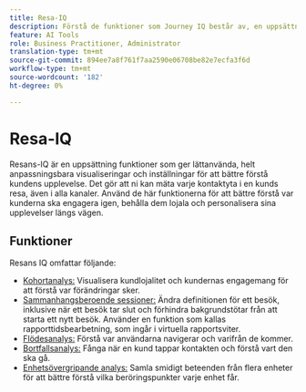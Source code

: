 ```yaml
---
title: Resa-IQ
description: Förstå de funktioner som Journey IQ består av, en uppsättning funktioner som ingår i Adobe Analytics.
feature: AI Tools
role: Business Practitioner, Administrator
translation-type: tm+mt
source-git-commit: 894ee7a8f761f7aa2590e06708be82e7ecfa3f6d
workflow-type: tm+mt
source-wordcount: '182'
ht-degree: 0%

---
```



# Resa-IQ

Resans-IQ är en uppsättning funktioner som ger lättanvända, helt anpassningsbara visualiseringar och inställningar för att bättre förstå kundens upplevelse. Det gör att ni kan mäta varje kontaktyta i en kunds resa, även i alla kanaler. Använd de här funktionerna för att bättre förstå var kunderna ska engagera igen, behålla dem lojala och personalisera sina upplevelser längs vägen.

## Funktioner

Resans IQ omfattar följande:

* [Kohortanalys:](visualizations/cohort-table/cohort-analysis.md) Visualisera kundlojalitet och kundernas engagemang för att förstå var förändringar sker.
* [Sammanhangsberoende sessioner:](../../components/vrs/vrs-report-time-processing.md) Ändra definitionen för ett besök, inklusive när ett besök tar slut och förhindra bakgrundstötar från att starta ett nytt besök. Använder en funktion som kallas rapporttidsbearbetning, som ingår i virtuella rapportsviter.
* [Flödesanalys:](visualizations/c-flow/flow.md) Förstå var användarna navigerar och varifrån de kommer.
* [Bortfallsanalys:](visualizations/fallout/fallout-flow.md) Fånga när en kund tappar kontakten och förstå vart den ska gå.
* [Enhetsövergripande analys:](../../components/cda/overview.md) Samla smidigt beteenden från flera enheter för att bättre förstå vilka beröringspunkter varje enhet får.
